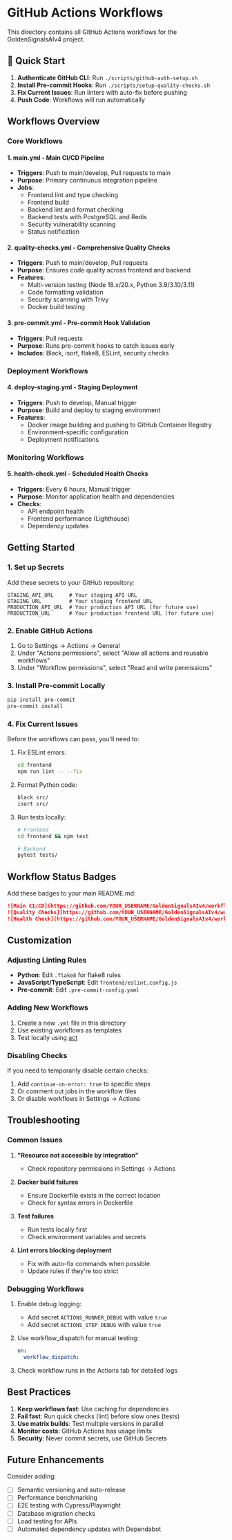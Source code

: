 # GitHub Actions Workflows

This directory contains all GitHub Actions workflows for the GoldenSignalsAIv4 project.

## 🚀 Quick Start

1. **Authenticate GitHub CLI**: Run `./scripts/github-auth-setup.sh`
2. **Install Pre-commit Hooks**: Run `./scripts/setup-quality-checks.sh`
3. **Fix Current Issues**: Run linters with auto-fix before pushing
4. **Push Code**: Workflows will run automatically

## Workflows Overview

### Core Workflows

#### 1. **main.yml** - Main CI/CD Pipeline
- **Triggers**: Push to main/develop, Pull requests to main
- **Purpose**: Primary continuous integration pipeline
- **Jobs**:
  - Frontend lint and type checking
  - Frontend build
  - Backend lint and format checking
  - Backend tests with PostgreSQL and Redis
  - Security vulnerability scanning
  - Status notification

#### 2. **quality-checks.yml** - Comprehensive Quality Checks
- **Triggers**: Push to main/develop, Pull requests
- **Purpose**: Ensures code quality across frontend and backend
- **Features**:
  - Multi-version testing (Node 18.x/20.x, Python 3.9/3.10/3.11)
  - Code formatting validation
  - Security scanning with Trivy
  - Docker build testing

#### 3. **pre-commit.yml** - Pre-commit Hook Validation
- **Triggers**: Pull requests
- **Purpose**: Runs pre-commit hooks to catch issues early
- **Includes**: Black, isort, flake8, ESLint, security checks

### Deployment Workflows

#### 4. **deploy-staging.yml** - Staging Deployment
- **Triggers**: Push to develop, Manual trigger
- **Purpose**: Build and deploy to staging environment
- **Features**:
  - Docker image building and pushing to GitHub Container Registry
  - Environment-specific configuration
  - Deployment notifications

### Monitoring Workflows

#### 5. **health-check.yml** - Scheduled Health Checks
- **Triggers**: Every 6 hours, Manual trigger
- **Purpose**: Monitor application health and dependencies
- **Checks**:
  - API endpoint health
  - Frontend performance (Lighthouse)
  - Dependency updates

## Getting Started

### 1. Set up Secrets

Add these secrets to your GitHub repository:

```
STAGING_API_URL     # Your staging API URL
STAGING_URL         # Your staging frontend URL
PRODUCTION_API_URL  # Your production API URL (for future use)
PRODUCTION_URL      # Your production frontend URL (for future use)
```

### 2. Enable GitHub Actions

1. Go to Settings → Actions → General
2. Under "Actions permissions", select "Allow all actions and reusable workflows"
3. Under "Workflow permissions", select "Read and write permissions"

### 3. Install Pre-commit Locally

```bash
pip install pre-commit
pre-commit install
```

### 4. Fix Current Issues

Before the workflows can pass, you'll need to:

1. Fix ESLint errors:
   ```bash
   cd frontend
   npm run lint -- --fix
   ```

2. Format Python code:
   ```bash
   black src/
   isort src/
   ```

3. Run tests locally:
   ```bash
   # Frontend
   cd frontend && npm test

   # Backend
   pytest tests/
   ```

## Workflow Status Badges

Add these badges to your main README.md:

```markdown
![Main CI/CD](https://github.com/YOUR_USERNAME/GoldenSignalsAIv4/workflows/Main%20CI%2FCD%20Pipeline/badge.svg)
![Quality Checks](https://github.com/YOUR_USERNAME/GoldenSignalsAIv4/workflows/Quality%20Checks/badge.svg)
![Health Check](https://github.com/YOUR_USERNAME/GoldenSignalsAIv4/workflows/Health%20Check/badge.svg)
```

## Customization

### Adjusting Linting Rules

- **Python**: Edit `.flake8` for flake8 rules
- **JavaScript/TypeScript**: Edit `frontend/eslint.config.js`
- **Pre-commit**: Edit `.pre-commit-config.yaml`

### Adding New Workflows

1. Create a new `.yml` file in this directory
2. Use existing workflows as templates
3. Test locally using [act](https://github.com/nektos/act)

### Disabling Checks

If you need to temporarily disable certain checks:

1. Add `continue-on-error: true` to specific steps
2. Or comment out jobs in the workflow files
3. Or disable workflows in Settings → Actions

## Troubleshooting

### Common Issues

1. **"Resource not accessible by integration"**
   - Check repository permissions in Settings → Actions

2. **Docker build failures**
   - Ensure Dockerfile exists in the correct location
   - Check for syntax errors in Dockerfile

3. **Test failures**
   - Run tests locally first
   - Check environment variables and secrets

4. **Lint errors blocking deployment**
   - Fix with auto-fix commands when possible
   - Update rules if they're too strict

### Debugging Workflows

1. Enable debug logging:
   - Add secret `ACTIONS_RUNNER_DEBUG` with value `true`
   - Add secret `ACTIONS_STEP_DEBUG` with value `true`

2. Use workflow_dispatch for manual testing:
   ```yaml
   on:
     workflow_dispatch:
   ```

3. Check workflow runs in the Actions tab for detailed logs

## Best Practices

1. **Keep workflows fast**: Use caching for dependencies
2. **Fail fast**: Run quick checks (lint) before slow ones (tests)
3. **Use matrix builds**: Test multiple versions in parallel
4. **Monitor costs**: GitHub Actions has usage limits
5. **Security**: Never commit secrets, use GitHub Secrets

## Future Enhancements

Consider adding:
- [ ] Semantic versioning and auto-release
- [ ] Performance benchmarking
- [ ] E2E testing with Cypress/Playwright
- [ ] Database migration checks
- [ ] Load testing for APIs
- [ ] Automated dependency updates with Dependabot
